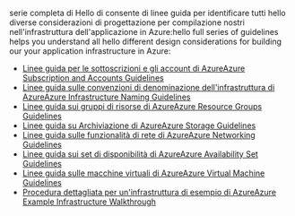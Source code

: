 <span data-ttu-id="1beb0-101">serie completa di Hello di consente di linee guida per identificare tutti hello diverse considerazioni di progettazione per compilazione nostri nell'infrastruttura dell'applicazione in Azure:</span><span class="sxs-lookup"><span data-stu-id="1beb0-101">hello full series of guidelines helps you understand all hello different design considerations for building our your application infrastructure in Azure:</span></span>

* [<span data-ttu-id="1beb0-102">Linee guida per le sottoscrizioni e gli account di Azure</span><span class="sxs-lookup"><span data-stu-id="1beb0-102">Azure Subscription and Accounts Guidelines</span></span>](../articles/virtual-machines/windows/infrastructure-subscription-accounts-guidelines.md?toc=%2fazure%2fvirtual-machines%2fwindows%2ftoc.json)
* [<span data-ttu-id="1beb0-103">Linee guida sulle convenzioni di denominazione dell'infrastruttura di Azure</span><span class="sxs-lookup"><span data-stu-id="1beb0-103">Azure Infrastructure Naming Guidelines</span></span>](../articles/virtual-machines/windows/infrastructure-naming-guidelines.md?toc=%2fazure%2fvirtual-machines%2fwindows%2ftoc.json)
* [<span data-ttu-id="1beb0-104">Linee guida sui gruppi di risorse di Azure</span><span class="sxs-lookup"><span data-stu-id="1beb0-104">Azure Resource Groups Guidelines</span></span>](../articles/virtual-machines/windows/infrastructure-resource-groups-guidelines.md?toc=%2fazure%2fvirtual-machines%2fwindows%2ftoc.json)
* [<span data-ttu-id="1beb0-105">Linee guida su Archiviazione di Azure</span><span class="sxs-lookup"><span data-stu-id="1beb0-105">Azure Storage Guidelines</span></span>](../articles/virtual-machines/windows/infrastructure-storage-solutions-guidelines.md?toc=%2fazure%2fvirtual-machines%2fwindows%2ftoc.json)
* [<span data-ttu-id="1beb0-106">Linee guida sulle funzionalità di rete di Azure</span><span class="sxs-lookup"><span data-stu-id="1beb0-106">Azure Networking Guidelines</span></span>](../articles/virtual-machines/windows/infrastructure-networking-guidelines.md?toc=%2fazure%2fvirtual-machines%2fwindows%2ftoc.json)
* [<span data-ttu-id="1beb0-107">Linee guida sui set di disponibilità di Azure</span><span class="sxs-lookup"><span data-stu-id="1beb0-107">Azure Availability Set Guidelines</span></span>](../articles/virtual-machines/windows/infrastructure-availability-sets-guidelines.md?toc=%2fazure%2fvirtual-machines%2fwindows%2ftoc.json)
* [<span data-ttu-id="1beb0-108">Linee guida sulle macchine virtuali di Azure</span><span class="sxs-lookup"><span data-stu-id="1beb0-108">Azure Virtual Machine Guidelines</span></span>](../articles/virtual-machines/windows/infrastructure-virtual-machine-guidelines.md?toc=%2fazure%2fvirtual-machines%2fwindows%2ftoc.json)
* [<span data-ttu-id="1beb0-109">Procedura dettagliata per un'infrastruttura di esempio di Azure</span><span class="sxs-lookup"><span data-stu-id="1beb0-109">Azure Example Infrastructure Walkthrough</span></span>](../articles/virtual-machines/windows/infrastructure-example.md?toc=%2fazure%2fvirtual-machines%2fwindows%2ftoc.json)

